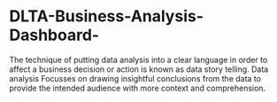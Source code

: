 
# DLTA-Business-Analysis-Dashboard-
The technique of putting data analysis into a clear language in order to affect a business decision or action is known as data story telling. Data analysis Focusses on drawing insightful conclusions from the data to provide the intended audience with more context and comprehension. 
